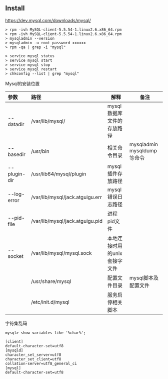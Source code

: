 ## Install

<https://dev.mysql.com/downloads/mysql/>

```shell
> rpm -ivh MySQL-client-5.5.54-1.linux2.6.x86_64.rpm
> rpm -ivh MySQL-client-5.5.54-1.linux2.6.x86_64.rpm
> mysqladmin --version
> mysqladmin –u root password xxxxxx
> rpm -qa | grep -i "mysql"

> service mysql status
> service mysql start
> service mysql stop
> service mysql restart
> chkconfig --list | grep "mysql"
```

Mysql的安装位置

| 参数         | 路径                            | 解释                         | 备注                       |
| :----------- | :------------------------------ | ---------------------------- | -------------------------- |
| --datadir    | /var/lib/mysql/                 | mysql数据库文件的存放路径    |                            |
| --basedir    | /usr/bin                        | 相关命令目录                 | mysqladmin mysqldump等命令 |
| --plugin-dir | /usr/lib64/mysql/plugin         | mysql插件存放路径            |                            |
| --log-error  | /var/lib/mysql/jack.atguigu.err | mysql错误日志路径            |                            |
| --pid-file   | /var/lib/mysql/jack.atguigu.pid | 进程pid文件                  |                            |
| --socket     | /var/lib/mysql/mysql.sock       | 本地连接时用的unix套接字文件 |                            |
|              | /usr/share/mysql                | 配置文件目录                 | mysql脚本及配置文件        |
|              | /etc/init.d/mysql               | 服务启停相关脚本             |                            |



字符集乱码

```mysql
mysql> show variables like '%char%';
```



```mysql
[client]
default-character-set=utf8
[mysqld]
character_set_server=utf8
character_set_client=utf8
collation-server=utf8_general_ci
[mysql]
default-character-set=utf8
```

